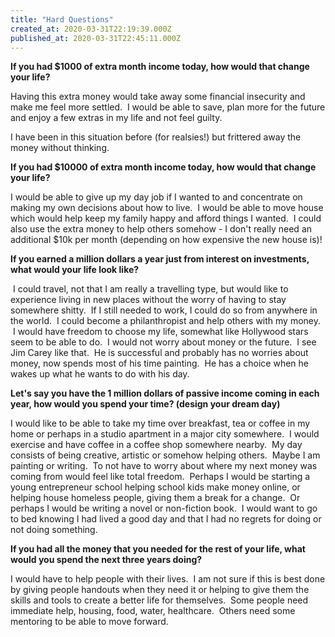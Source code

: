 ```yaml
---
title: "Hard Questions"
created_at: 2020-03-31T22:19:39.000Z
published_at: 2020-03-31T22:45:11.000Z
---
```

**If you had $1000 of extra month income today, how would that change your life?**

Having this extra money would take away some financial insecurity and make me feel more settled.  I would be able to save, plan more for the future and enjoy a few extras in my life and not feel guilty.

I have been in this situation before (for realsies!) but frittered away the money without thinking.

**If you had $10000 of extra month income today, how would that change your life?**

I would be able to give up my day job if I wanted to and concentrate on making my own decisions about how to live.  I would be able to move house which would help keep my family happy and afford things I wanted.  I could also use the extra money to help others somehow - I don't really need an additional $10k per month (depending on how expensive the new house is)!

**If you earned a million dollars a year just from interest on investments, what would your life look like?**

 I could travel, not that I am really a travelling type, but would like to experience living in new places without the worry of having to stay somewhere shitty.  If I still needed to work, I could do so from anywhere in the world.  I could become a philanthropist and help others with my money.  I would have freedom to choose my life, somewhat like Hollywood stars seem to be able to do.  I would not worry about money or the future.  I see Jim Carey like that.  He is successful and probably has no worries about money, now spends most of his time painting.  He has a choice when he wakes up what he wants to do with his day.

**Let's say you have the 1 million dollars of passive income coming in each year, how would you spend your time? (design your dream day)**

I would like to be able to take my time over breakfast, tea or coffee in my home or perhaps in a studio apartment in a major city somewhere.  I would exercise and have coffee in a coffee shop somewhere nearby.  My day consists of being creative, artistic or somehow helping others.  Maybe I am painting or writing.  To not have to worry about where my next money was coming from would feel like total freedom.  Perhaps I would be starting a young entrepreneur school helping school kids make money online, or helping house homeless people, giving them a break for a change.  Or perhaps I would be writing a novel or non-fiction book.  I would want to go to bed knowing I had lived a good day and that I had no regrets for doing or not doing something.

**If you had all the money that you needed for the rest of your life, what would you spend the next three years doing?**

I would have to help people with their lives.  I am not sure if this is best done by giving people handouts when they need it or helping to give them the skills and tools to create a better life for themselves.  Some people need immediate help, housing, food, water, healthcare.  Others need some mentoring to be able to move forward.
